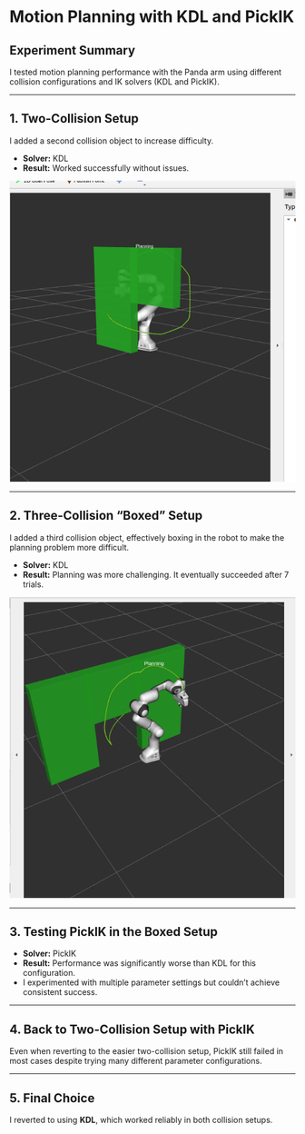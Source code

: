 # Motion Planning with KDL and PickIK

## Experiment Summary
I tested motion planning performance with the Panda arm using different collision configurations and IK solvers (KDL and PickIK).

---

## 1. Two-Collision Setup
I added a second collision object to increase difficulty.  

- **Solver:** KDL  
- **Result:** Worked successfully without issues.  

![Two Collisions](twocollisions.png)

---

## 2. Three-Collision “Boxed” Setup
I added a third collision object, effectively boxing in the robot to make the planning problem more difficult.  

- **Solver:** KDL  
- **Result:** Planning was more challenging. It eventually succeeded after 7 trials.  

![Three Collisions Boxed](threecollisions.png)

---

## 3. Testing PickIK in the Boxed Setup
- **Solver:** PickIK  
- **Result:** Performance was significantly worse than KDL for this configuration.  
- I experimented with multiple parameter settings but couldn’t achieve consistent success.

---

## 4. Back to Two-Collision Setup with PickIK
Even when reverting to the easier two-collision setup, PickIK still failed in most cases despite trying many different parameter configurations.

---

## 5. Final Choice
I reverted to using **KDL**, which worked reliably in both collision setups.
